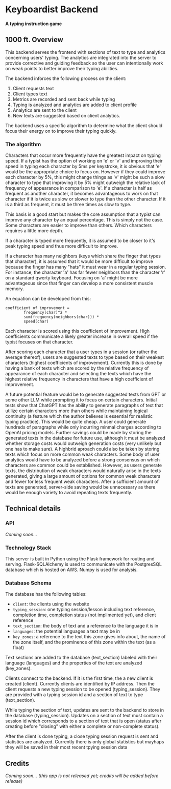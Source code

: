 # Keyboardist Backend

**A typing instruction game**

## 1000 ft. Overview

This backend serves the frontend with sections of text to type and analytics concerning users' typing. The analytics are integrated into the server to provide corrective and guiding feedback so the user can intentionally work on weak points to better improve their typing abilities.

The backend inforces the following process on the client:
1. Client requests text
2. Client types text
3. Metrics are recorded and sent back while typing
4. Typing is analyzed and analytics are added to client profile
5. Analytics are sent to the client
6. New texts are suggested based on client analytics.

The backend uses a specific algorithm to determine what the client should focus their energy on to improve their typing quickly.

### The algorithm

Characters that occur more frequently have the greatest impact on typing speed. If a typist has the option of working on 'e' or 'v' and improving their speed in typing each character by 5ms per keystroke, it is obvious that 'e' would be the appropriate choice to focus on. However if they could improve each character by 5%, this might change things as 'v' might be such a slow character to type that improving it by 5% might outweigh the relative lack of frequency of appearance in comparison to 'e'. If a character is half as frequent as another character, it becomes advantageous to work on that character if it is twice as slow or slower to type than the other character. If it is a third as frequent, it must be three times as slow to type. 

This basis is a good start but makes the core assumption that a typist can improve any character by an equal percentage. This is simply not the case. Some characters are easier to improve than others. Which characters requires a little more depth. 

If a character is typed more frequently, it is assumed to be closer to it's peak typing speed and thus more difficult to improve.

If a character has many neighbors (keys which share the finger that types that character), it is assumed that it would be more difficult to improve because the finger has many "hats" it must wear in a regular typing session. For instance, the character 'a' has far fewer neighbors than the character 'r' on a standard qwerty keyboard. Focusing on 'a' might be more advantageous since that finger can develop a more consistent muscle memory.

An equation can be developed from this:
```
coefficient of improvement = 
		frequency(char)^2 *
		sum(frequency(neighbors(char))) *
		speed(char)
```

Each character is scored using this coefficient of improvement. High coefficients communicate a likely greater increase in overall speed if the typist focuses on that character.

After scoring each character that a user types in a session (or rather the average thereof), users are suggested texts to type based on their weakest characters (highest coefficients of improvement). Currently this is done by having a bank of texts which are scored by the relative frequency of appearance of each character and selecting the texts which have the highest relative frequency in characters that have a high coefficient of improvement. 

A future potential feature would be to generate suggested texts from GPT or some other LLM while prompting it to focus on certain characters. Initial tests show that ChatGPT has the ability to generate paragraphs of text that utilize certain characters more than others while maintaining logical continuity (a feature which the author believes is essential for realistic typing practice). This would be quite cheap. A user could generate hundreds of paragraphs while only incurring minmal charges according to OpenAI pricing models. Further savings could be made by storing the generated texts in the database for future use, although it must be analyzed whether storage costs would outweigh generation costs (very unlikely but one has to make sure). A highbrid aproach could also be taken by storing texts which focus on more common weak characters. Some body of user analytics would have to be analyzed before a strong consensus on which characters are common could be established. However, as users generate texts, the distribution of weak characters would naturally arise in the texts generated, giving a large amount of options for common weak characters and fewer for less frequent weak characters. After a sufficient amount of texts are generated, server-side saving would be unnecessary as there would be enough variety to avoid repeating texts frequently. 

## Technical details

### API

*Coming soon...*

### Technology Stack

This server is built in Python using the Flask framework for routing and serving. Flask-SQLAlchemy is used to communicate with the PostgresSQL database which is hosted on AWS. Numpy is used for analysis.

### Database Schema

The database has the following tables:
* ```client```: the clients using the website
* ```typing_session```: one typing session/lesson including text reference, completion time, completion status (not implimented yet), and client reference
* ```text_section```: the body of text and a reference to the language it is in
* ```languages```: the potential languages a text may be in
* ```key_zones```: a reference to the text this zone gives info about, the name of the zone itself, and the prominence of this zone within the text (as a float)

Text sections are added to the database (text_section) labeled with their language (languages) and the properties of the text are analyzed (key_zones). 

Clients connect to the backend. If it is the first time, the a new client is created (client). Currently clients are identified by IP address. Then the client requests a new typing session to be opened (typing_session). They are provided with a typing session id and a section of text to type (text_section). 

While typing the section of text, updates are sent to the backend to store in the database (typing_session). Updates on a section of text must contain a session id which corresponds to a section of text that is open (status after creating before "closing" with either a complete or non-complete status). 

After the client is done typing, a close typing session request is sent and statistics are analyzed. Currently there is only global statistics but mayhaps they will be saved in their most recent tpying session data

## Credits

*Coming soon... (this app is not released yet; credits will be added before release)*